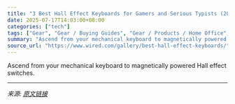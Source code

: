 ```yaml
---
title: "3 Best Hall Effect Keyboards for Gamers and Serious Typists (2025)"
date: 2025-07-17T14:03:00+08:00
categories: ["tech"]
tags: ["Gear", "Gear / Buying Guides", "Gear / Products / Home Office", "Shopping", "keyboards", "mechanical keyboards", "accessories", "Accessories and Peripherals", "buying guides", "Buying Guide"]
summary: "Ascend from your mechanical keyboard to magnetically powered Hall effect switches."
source_url: "https://www.wired.com/gallery/best-hall-effect-keyboards/"
---
```


Ascend from your mechanical keyboard to magnetically powered Hall effect switches.

---

*来源: [原文链接](https://www.wired.com/gallery/best-hall-effect-keyboards/)*

